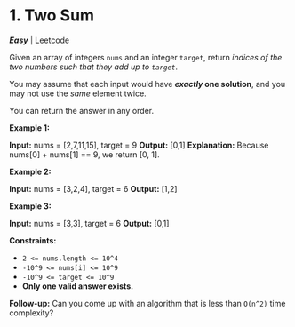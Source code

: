 # 1\. Two Sum

**_Easy_** | [Leetcode](https://leetcode.com/problems/two-sum/)

Given an array of integers `nums` and an integer `target`, return _indices of the two numbers such that they add up to `target`_.

You may assume that each input would have **_exactly_ one solution**, and you may not use the _same_ element twice.

You can return the answer in any order.

**Example 1:**

**Input:** nums = \[2,7,11,15\], target = 9
**Output:** \[0,1\]
**Explanation:** Because nums\[0\] + nums\[1\] == 9, we return \[0, 1\].

**Example 2:**

**Input:** nums = \[3,2,4\], target = 6
**Output:** \[1,2\]

**Example 3:**

**Input:** nums = \[3,3\], target = 6
**Output:** \[0,1\]

**Constraints:**

- `2 <= nums.length <= 10^4`
- `-10^9 <= nums[i] <= 10^9`
- `-10^9 <= target <= 10^9`
- **Only one valid answer exists.**

**Follow-up:** Can you come up with an algorithm that is less than `O(n^2)` time complexity?
